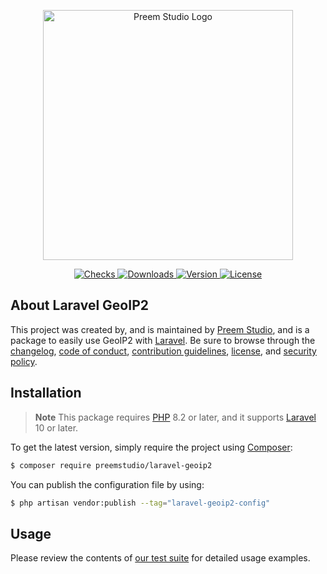 <p align="center">
    <a href="https://preem.studio" target="_blank">
        <img src="https://raw.githubusercontent.com/PreemStudio/assets/main/logo-text.svg" width="400" alt="Preem Studio Logo" />
    </a>
</p>

<p align="center">
    <a href="https://github.com/PreemStudio/laravel-geoip2/actions">
        <img src="https://badge.sh/github/check-runs/PreemStudio/laravel-geoip2" alt="Checks" />
    </a>
    <a href="https://packagist.org/packages/preemstudio/laravel-geoip2">
        <img src="https://badge.sh/packagist/downloads/PreemStudio/laravel-geoip2" alt="Downloads" />
    </a>
    <a href="https://packagist.org/packages/preemstudio/laravel-geoip2">
        <img src="https://badge.sh/packagist/version/PreemStudio/laravel-geoip2" alt="Version" />
    </a>
    <a href="https://packagist.org/packages/preemstudio/laravel-geoip2">
        <img src="https://badge.sh/packagist/license/PreemStudio/laravel-geoip2" alt="License" />
    </a>
</p>

## About Laravel GeoIP2

This project was created by, and is maintained by [Preem Studio](https://github.com/PreemStudio), and is a package to easily use GeoIP2 with [Laravel](https://laravel.com/). Be sure to browse through the [changelog](CHANGELOG.md), [code of conduct](.github/CODE_OF_CONDUCT.md), [contribution guidelines](.github/CONTRIBUTING.md), [license](LICENSE), and [security policy](.github/SECURITY.md).

## Installation

> **Note**
> This package requires [PHP](https://www.php.net/) 8.2 or later, and it supports [Laravel](https://laravel.com/) 10 or later.

To get the latest version, simply require the project using [Composer](https://getcomposer.org/):

```bash
$ composer require preemstudio/laravel-geoip2
```

You can publish the configuration file by using:

```bash
$ php artisan vendor:publish --tag="laravel-geoip2-config"
```

## Usage

Please review the contents of [our test suite](/tests) for detailed usage examples.
